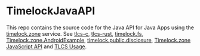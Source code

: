 # TimelockJavaAPI
This repo contains the source code for the Java API for Java Apps using the [timelock.zone](https://www.timelock.zone) service.
See [tlcs-c](https://github.com/aragonzkresearch/tlcs-c/), [tlcs-rust](https://github.com/aragonzkresearch/tlcs-rust/), [timelock.fs](https://github.com/vincenzoiovino/timelock.fs), [Timelock.zone.AndroidExample](https://github.com/vincenzoiovino/Timelock.zone.AndroidExample), [timelock.public.disclosure](https://github.com/vincenzoiovino/timelock.public.disclosure), [Timelock.zone JavaScript API](https://github.com/vincenzoiovino/TimeLockJavaScriptAPI/tree/main) and [TLCS Usage](https://github.com/aragonzkresearch/tlcs-c/blob/main/examples/howtoencrypt.md).
